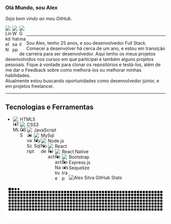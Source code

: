 ### Olá Mundo, sou Alex 

_Seja bem vindo ao meu GitHub._

<a target="_blank" href="https://www.linkedin.com/in/alex-silva-92085b90/">
  <img align="left" alt="LinkdeIN" width="22px" src="https://cdn.jsdelivr.net/npm/simple-icons@v3/icons/linkedin.svg" />
</a>
<a target="_blank" href="https://api.whatsapp.com/send?phone=5511952931076">
  <img align="left" alt="Whatsapp" width="22px" src="https://cdn.jsdelivr.net/npm/simple-icons@v3/icons/whatsapp.svg" />
</a>
<a target="_blank" href="mailto:alex.silva.11@hotmail.com">
  <img align="left" alt="Gmail" width="22px" src="https://simpleicons.org/icons/microsoftoutlook.svg"/>
</a>
<br/>

----

<p>
Sou Alex, tenho 25 anos, e sou desenvolvedor Full Stack. Comecei a desenvolver há cerca de um ano, e estou em transição de carreira para ser desenvolvedor.
Aqui tenho os meus projetos desenvolvidos nos cursos em que participei e também alguns projetos pessoais. Fique à vontade para clonar os repositórios e testá-los,
além de me dar o Feedback sobre como melhorá-los ou melhorar minhas habilidades.<br/>
Atualmente estou buscando oportunidades como desenvolvedor júnior, e em projetos freelancer.
</p>

----
## Tecnologias e Ferramentas

- <img align="left" alt="HTML" width="22px" src="https://simpleicons.org/icons/html5.svg"/> HTML5
- <img align="left" alt="CSS" width="22px" src="https://simpleicons.org/icons/css3.svg"/> CSS3
- <img align="left" alt="JavaScript" width="22px" src="https://simpleicons.org/icons/javascript.svg"/> JavaScript
- <img align="left" alt="MySql" width="22px" src="https://simpleicons.org/icons/mysql.svg"/> MySql
- <img align="left" alt="Node" width="22px" src="https://simpleicons.org/icons/nodedotjs.svg"/> Node.js
- <img align="left" alt="React" width="22px" src="https://simpleicons.org/icons/react.svg"/> React
- <img align="left" alt="React Native" width="22px" src="https://simpleicons.org/icons/react.svg"/> React Native
- <img align="left" alt="Bootstrap" width="22px" src="https://simpleicons.org/icons/bootstrap.svg"/> Bootstrap
- Express.js
- Sequelize

![Alex Silva GitHub Stats](https://github-readme-stats.vercel.app/api?username=alexsilva11&show_icons=true)


![Snake animation](https://github.com/alexsilva11/alexsilva11/blob/output/github-contribution-grid-snake.svg)

